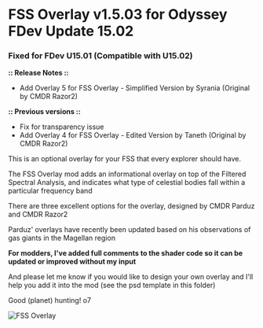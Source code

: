 # FSS Overlay v1.5.03 for Odyssey FDev Update 15.02
### Fixed for FDev U15.01 (Compatible with U15.02)

**:: Release Notes ::**
- Add Overlay 5 for FSS Overlay - Simplified Version by Syrania (Original by CMDR Razor2)

**:: Previous versions ::**
- Fix for transparency issue
- Add Overlay 4 for FSS Overlay - Edited Version by Taneth (Original by CMDR Razor2)


This is an optional overlay for your FSS that every explorer should have. 

The FSS Overlay mod adds an informational overlay on top of the Filtered Spectral Analysis, and indicates what type of celestial bodies fall within a particular frequency band

There are three excellent options for the overlay, designed by CMDR Parduz and CMDR Razor2

Parduz' overlays have recently been updated based on his observations of gas giants in the Magellan region

**For modders, I've added full comments to the shader code so it can be updated or improved without my input**

And please let me know if you would like to design your own overlay and I'll help you add it into the mod (see the psd template in this folder)

Good (planet) hunting! o7

![FSS Overlay](https://github.com/psychicEgg/EDHM/raw/main/Odyssey/3rdPartyMods/FSS-Overlay/FSS-Overlay-v1.3.png?raw=true)
